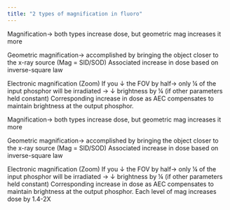 ```yaml
---
title: "2 types of magnification in fluoro"
---
```

Magnification&#8594; both types increase dose, but geometric mag increases it more

Geometric magnification&#8594; accomplished by bringing the object closer to the x-ray source (Mag = SID/SOD)
Associated increase in dose based on inverse-square law

Electronic magnification (Zoom)
If you &#8595; the FOV by half&#8594; only &#188; of the input phosphor will be irradiated &#8594; &#8595; brightness by &#188; (if other parameters held constant)
Corresponding increase in dose as AEC compensates to maintain brightness at the output phosphor.

Magnification&#8594; both types increase dose, but geometric mag increases it more

Geometric magnification&#8594; accomplished by bringing the object closer to the x-ray source (Mag = SID/SOD)
Associated increase in dose based on inverse-square law

Electronic magnification (Zoom)
If you &#8595; the FOV by half&#8594; only &#188; of the input phosphor will be irradiated &#8594; &#8595; brightness by &#188; (if other parameters held constant)
Corresponding increase in dose as AEC compensates to maintain brightness at the output phosphor.
Each level of mag increases dose by 1.4-2X

